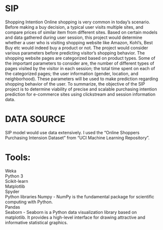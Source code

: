 # SIP
Shopping Intention
Online shopping is very common in today’s scenario. Before making a buy decision, a typical user visits multiple sites, and compare prices of similar item from different sites. 
Based on certain models and data gathered during user session, this project would determine whether a user who is visiting shopping website like Amazon, Kohl’s, Best Buy etc would indeed buy a product or not. The project would consider various parameters before predicting visitor’s shopping behavior.
The shopping website pages are categorized based on product types. 
Some of the important parameters to consider are, the number of different types of pages visited by the visitor in each session; the total time spent on each of the categorized pages; the user information (gender, location, and neighborhood). 
These parameters will be used to make prediction regarding shopping behavior of the user. 
To summarize, the objective of the SIP project is to determine viability of precise and scalable purchasing intention prediction for e-commerce sites using clickstream and session information data.

# DATA SOURCE

SIP model would use data extensively. I used the “Online Shoppers Purchasing Intension Dataset” from “UCI Machine Learning Repository”.

# Tools:
Weka <br/>
Python 3	<br/>
Scikit-learn<br/>
Matplotlib<br/>
Spyder<br/>
Python libraries	Numpy - NumPy is the fundamental package for scientific computing with Python.<br/>
Pandas<br/>
Seaborn -  Seaborn is a Python data visualization library based on matplotlib. It provides a high-level interface for drawing attractive and informative statistical graphics.<br/>
